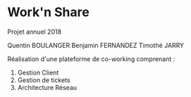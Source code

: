 # Work'n Share
Projet annuel 2018


Quentin BOULANGER
Benjamin FERNANDEZ
Timothé JARRY




Réalisation d'une plateforme de co-working comprenant :
1) Gestion Client
2) Gestion de tickets
3) Architecture Réseau

